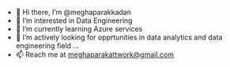- 👋 Hi there, I’m @meghaparakkadan
- 👀 I’m interested in Data Engineering
- 🌱 I’m currently learning Azure services
- 💞️ I’m actively looking for opprtunities in data analytics and data engineering field ...
- 📫 Reach me at meghaparakattwork@gmail.com
<!---
meghaparakadan/meghaparakadan is a ✨ special ✨ repository because its `README.md` (this file) appears on your GitHub profile.
You can click the Preview link to take a look at your changes.
--->
